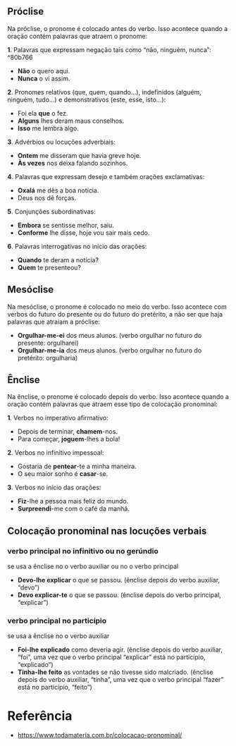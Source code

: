 ## Próclise

Na próclise, o pronome é colocado antes do verbo. Isso acontece quando a oração contém palavras que atraem o pronome:

**1**. Palavras que expressam negação tais como “não, ninguém, nunca”: ^80b766

- **Não** o quero aqui.
- **Nunca** o vi assim.

**2**. Pronomes relativos (que, quem, quando...), indefinidos (alguém, ninguém, tudo…) e demonstrativos (este, esse, isto…):

- Foi ela **que** o fez.
- **Alguns** lhes deram maus conselhos.
- **Isso** me lembra algo.

**3**. Advérbios ou locuções adverbiais:

- **Ontem** me disseram que havia greve hoje.
- **Às vezes** nos deixa falando sozinhos.

**4**. Palavras que expressam desejo e também orações exclamativas:

- **Oxalá** me dês a boa notícia.
- Deus nos dê forças.

**5**. Conjunções subordinativas:

- **Embora** se sentisse melhor, saiu.
- **Conforme** lhe disse, hoje vou sair mais cedo.

**6**. Palavras interrogativas no início das orações:

- **Quando** te deram a notícia?
- **Quem** te presenteou?

## Mesóclise

Na mesóclise, o pronome é colocado no meio do verbo. Isso acontece com verbos do futuro do presente ou do futuro do pretérito, a não ser que haja palavras que atraiam a próclise:

- **Orgulhar-me-ei** dos meus alunos. (verbo orgulhar no futuro do presente: orgulharei)
- **Orgulhar-me-ia** dos meus alunos. (verbo orgulhar no futuro do pretérito: orgulharia)

## Ênclise

Na ênclise, o pronome é colocado depois do verbo. Isso acontece quando a oração contém palavras que atraem esse tipo de colocação pronominal:

**1**. Verbos no imperativo afirmativo:

- Depois de terminar, **chamem**-nos.
- Para começar, **joguem**-lhes a bola!

**2**. Verbos no infinitivo impessoal:

- Gostaria de **pentear**-te a minha maneira.
- O seu maior sonho é **casar**-se.

**3**. Verbos no início das orações:

- **Fiz**-lhe a pessoa mais feliz do mundo.
- **Surpreendi**-me com o café da manhã.

## Colocação pronominal nas locuções verbais

### verbo principal no infinitivo ou no gerúndio 

se usa a ênclise no o verbo auxiliar ou no o verbo principal

- **Devo-lhe explicar** o que se passou. (ênclise depois do verbo auxiliar, “devo”)
- **Devo explicar-te** o que se passou. (ênclise depois do verbo principal, “explicar”)

### verbo principal no particípio

se usa a ênclise no o verbo auxiliar

- **Foi-lhe explicado** como deveria agir. (ênclise depois do verbo auxiliar, “foi”, uma vez que o verbo principal “explicar” está no particípio, “explicado”)
- **Tinha-lhe feito** as vontades se não tivesse sido malcriado. (ênclise depois do verbo auxiliar, “tinha”, uma vez que o verbo principal “fazer” está no particípio, “feito”)
# Referência
- https://www.todamateria.com.br/colocacao-pronominal/